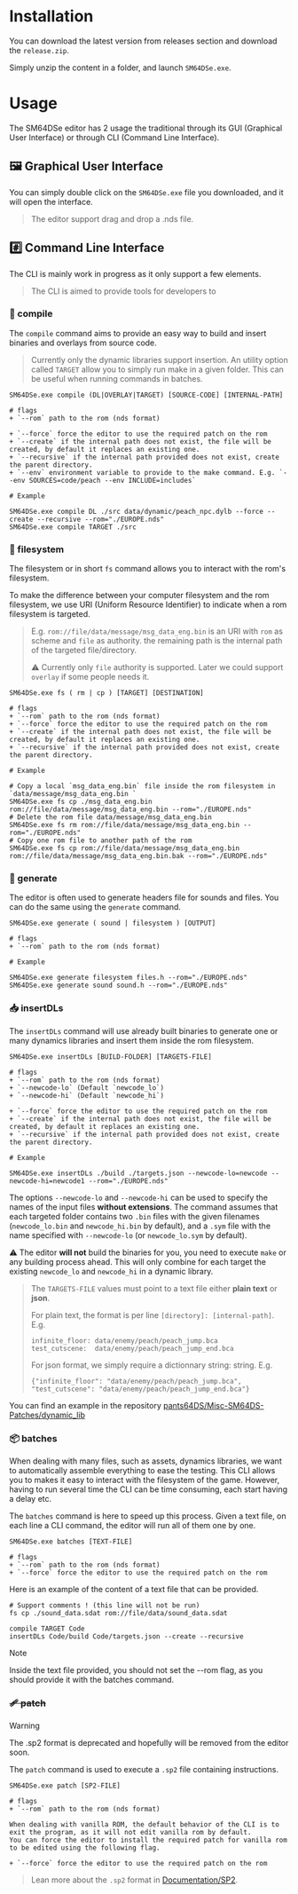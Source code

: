 # Installation

You can download the latest version from releases section and download the `release.zip`.

Simply unzip the content in a folder, and launch `SM64DSe.exe`.

# Usage

The SM64DSe editor has 2 usage the traditional through its GUI (Graphical User Interface) or through CLI (Command Line Interface).

## 🖼️ Graphical User Interface

You can simply double click on the `SM64DSe.exe` file you downloaded, and it will open the interface.

> The editor support drag and drop a .nds file.

## #️⃣ Command Line Interface

The CLI is mainly work in progress as it only support a few elements.

> The CLI is aimed to provide tools for developers to

### **🔨 compile**

The `compile` command aims to provide an easy way to build and insert binaries and overlays from source code.

> Currently only the dynamic libraries support insertion. 
> An utility option called `TARGET` allow you to simply run make in a given folder.
> This can be useful when running commands in batches.

````
SM64DSe.exe compile (DL|OVERLAY|TARGET) [SOURCE-CODE] [INTERNAL-PATH]

# flags
+ `--rom` path to the rom (nds format)

+ `--force` force the editor to use the required patch on the rom
+ `--create` if the internal path does not exist, the file will be created, by default it replaces an existing one.
+ `--recursive` if the internal path provided does not exist, create the parent directory.
+ `--env` environment variable to provide to the make command. E.g. `--env SOURCES=code/peach --env INCLUDE=includes` 

# Example

SM64DSe.exe compile DL ./src data/dynamic/peach_npc.dylb --force --create --recursive --rom="./EUROPE.nds"
SM64DSe.exe compile TARGET ./src 
````

### **📁 filesystem**

The filesystem or in short `fs` command allows you to interact with the rom's filesystem.

To make the difference between your computer filesystem and the rom filesystem, we use URI (Uniform Resource Identifier) to indicate when a rom filesystem is targeted.
> E.g. `rom://file/data/message/msg_data_eng.bin` is an URI with `rom` as scheme and `file` as authority. the remaining path is the internal path of the targeted file/directory.
>
> ⚠️ Currently only `file` authority is supported. Later we could support `overlay` if some people needs it.

````
SM64DSe.exe fs ( rm | cp ) [TARGET] [DESTINATION]

# flags
+ `--rom` path to the rom (nds format)
+ `--force` force the editor to use the required patch on the rom
+ `--create` if the internal path does not exist, the file will be created, by default it replaces an existing one.
+ `--recursive` if the internal path provided does not exist, create the parent directory.

# Example

# Copy a local `msg_data_eng.bin` file inside the rom filesystem in `data/message/msg_data_eng.bin `
SM64DSe.exe fs cp ./msg_data_eng.bin rom://file/data/message/msg_data_eng.bin --rom="./EUROPE.nds"
# Delete the rom file data/message/msg_data_eng.bin 
SM64DSe.exe fs rm rom://file/data/message/msg_data_eng.bin --rom="./EUROPE.nds"
# Copy one rom file to another path of the rom
SM64DSe.exe fs cp rom://file/data/message/msg_data_eng.bin rom://file/data/message/msg_data_eng.bin.bak --rom="./EUROPE.nds"
````

### **📘 generate**

The editor is often used to generate headers file for sounds and files. You can do the same using the `generate` command.

````
SM64DSe.exe generate ( sound | filesystem ) [OUTPUT]

# flags
+ `--rom` path to the rom (nds format)

# Example

SM64DSe.exe generate filesystem files.h --rom="./EUROPE.nds"
SM64DSe.exe generate sound sound.h --rom="./EUROPE.nds"
````

### **📥 insertDLs**

The `insertDLs` command will use already built binaries to generate one or many dynamics libraries and insert them inside the rom filesystem.

````
SM64DSe.exe insertDLs [BUILD-FOLDER] [TARGETS-FILE]

# flags
+ `--rom` path to the rom (nds format)
+ `--newcode-lo` (Default `newcode_lo`)
+ `--newcode-hi` (Default `newcode_hi`)

+ `--force` force the editor to use the required patch on the rom
+ `--create` if the internal path does not exist, the file will be created, by default it replaces an existing one.
+ `--recursive` if the internal path provided does not exist, create the parent directory.

# Example

SM64DSe.exe insertDLs ./build ./targets.json --newcode-lo=newcode --newcode-hi=newcode1 --rom="./EUROPE.nds"
````

The options `--newcode-lo` and `--newcode-hi` can be used to specify the names of the input files **without extensions**. The command assumes that each targeted folder contains two `.bin` files with the given filenames (`newcode_lo.bin` and `newcode_hi.bin` by default), and a `.sym` file with the name specified with `--newcode-lo` (or `newcode_lo.sym` by default).

⚠️ The editor **will not** build the binaries for you, you need to execute `make` or any building process ahead. This will only combine for each target the existing `newcode_lo` and `newcode_hi` in a dynamic library.

> The `TARGETS-FILE` values must point to a text file either **plain text** or **json**.
> 
> For plain text, the format is per line `[directory]: [internal-path]`. E.g. 
> ```
> infinite_floor: data/enemy/peach/peach_jump.bca
> test_cutscene:  data/enemy/peach/peach_jump_end.bca
> ```
> 
> For json format, we simply require a dictionnary string: string. E.g.
> 
> ```{"infinite_floor": "data/enemy/peach/peach_jump.bca", "test_cutscene": "data/enemy/peach/peach_jump_end.bca"}```

You can find an example in the repository [pants64DS/Misc-SM64DS-Patches/dynamic_lib](https://github.com/pants64DS/Misc-SM64DS-Patches/tree/master/dynamic_lib)

### **📦 batches**

When dealing with many files, such as assets, dynamics libraries, we want to automatically assemble everything to ease the testing. 
This CLI allows you to makes it easy to interact with the filesystem of the game. However, having to run several time the CLI can be 
time consuming, each start having a delay etc. 

The `batches` command is here to speed up this process. Given a text file, on each line a CLI command, the editor will run all of them one by one.
````
SM64DSe.exe batches [TEXT-FILE]

# flags
+ `--rom` path to the rom (nds format)
+ `--force` force the editor to use the required patch on the rom
````

Here is an example of the content of a text file that can be provided.
````
# Support comments ! (this line will not be run)
fs cp ./sound_data.sdat rom://file/data/sound_data.sdat

compile TARGET Code
insertDLs Code/build Code/targets.json --create --recursive
````

> [!NOTE]
> Inside the text file provided, you should not set the --rom flag, as you should provide it with the batches command.

### ~~**🩹 patch**~~

> [!WARNING]
> The .sp2 format is deprecated and hopefully will be removed from the editor soon.

The `patch` command is used to execute a `.sp2` file containing instructions.
````
SM64DSe.exe patch [SP2-FILE]

# flags
+ `--rom` path to the rom (nds format)

When dealing with vanilla ROM, the default behavior of the CLI is to exit the program, as it will not edit vanilla rom by default. 
You can force the editor to install the required patch for vanilla rom to be edited using the following flag.

+ `--force` force the editor to use the required patch on the rom
````

> Lean more about the `.sp2` format in [Documentation/SP2](Documentation/SP2.md).

